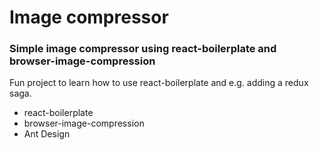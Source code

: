 # Image compressor

### Simple image compressor using react-boilerplate and browser-image-compression

Fun project to learn how to use react-boilerplate and e.g. adding a redux saga.

- react-boilerplate
- browser-image-compression
- Ant Design

